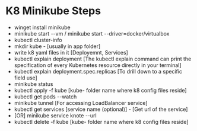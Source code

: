 # K8 Minikube Steps

- winget install minikube
- minikube start --vm / minikube start --driver=docker/virtualbox
- kubectl cluster-info
- mkdir kube - [usually in app folder]
- write k8 yaml files in it [Deployemnt, Services]
- kubectl explain deployment [The kubectl explain command can print the specification of every Kubernetes resource directly in your terminal]
- kubectl explain deployment.spec.replicas [To drill down to a specific field use]
- minikube status
- kubectl apply -f kube [kube- folder name where k8 config files reside]
- kubectl get pods --watch
- minikube tunnel [For accessing LoadBalancer service]
- kubectl get services [service name (optional)] - [Get url of the service]
- [OR] minikube service knote --url
- kubectl delete -f kube [kube- folder name where k8 config files reside]
